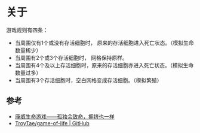 # 关于

游戏规则有四条：

- 当周围仅有1个或没有存活细胞时， 原来的存活细胞进入死亡状态。（模拟生命数量稀少）
- 当周围有2个或3个存活细胞时， 网格保持原样。
- 当周围有4个及以上存活细胞时，原来的存活细胞亦进入死亡状态。（模拟生命数量过多）
- 当周围有3个存活细胞时，空白网格变成存活细胞。（模拟繁殖）

## 参考

- [康威生命游戏——孤独会致命，拥挤也一样](https://zhuanlan.zhihu.com/p/45026142)
- [TroyTae/game-of-life | GitHub](https://github.com/TroyTae/game-of-life)

